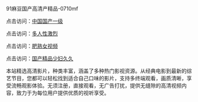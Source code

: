 91麻豆国产高清产精品-0710mf

点击访问：<a href="https://heiliaoll4qsx.pages.dev">中国国产一级</a>

点击访问：<a href="https://heiliaowzu4ur.pages.dev">多人性激烈</a>

点击访问：<a href="https://heiliaozj3tjd.pages.dev">肥熟女视频</a>

点击访问：<a href="https://heiliaoe8ajia.pages.dev">国产精品少妇久久</a>

本站精选高清影片，种类丰富，涵盖了多种热门影视资源。从经典电影到最新的综艺节目，您都可以轻松找到适合自己口味的影片，支持多终端观看，画质清晰，享受流畅观影体验。无须注册，直接观看，无广告打扰，提供无缝隙的高清视频内容，致力于为每位用户提供优质的视听享受。

<span style="display:none;">[Canonical link](https://github.com/gv20250710/gv1 ）</span>
